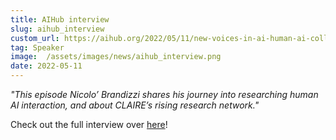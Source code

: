 ```yaml
---
title: AIHub interview
slug: aihub_interview
custom_url: https://aihub.org/2022/05/11/new-voices-in-ai-human-ai-collaboration/
tag: Speaker
image:  /assets/images/news/aihub_interview.png
date: 2022-05-11
---
```

*"This episode Nicolo’ Brandizzi shares his journey into researching human AI interaction, and about CLAIRE’s rising research network."*

Check out the full interview over [here]( https://aihub.org/2022/05/11/new-voices-in-ai-human-ai-collaboration/)!
